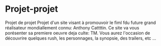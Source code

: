 # Projet-projet
Projet de projet
Projet d'un site visant à promouvoir le fiml fdu future grand réalisateur mondiallement connu: Anthony Cattttin.
Ce site va vous porésenter sa premiere oeuvre deja culte: TM. 
Vous aurez l'occasion de découvrire quelques rush, les personnages, la synopsie, des trailers, etc ...
